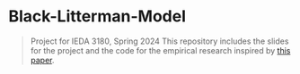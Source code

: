# Black-Litterman-Model
> Project for IEDA 3180, Spring 2024
This repository includes the slides for the project and the code for the empirical research inspired by [this paper](https://eudl.eu/doi/10.4108/eai.18-11-2022.2326922).
